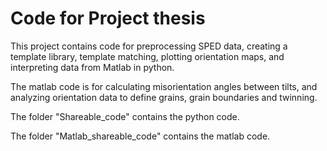 # Code for Project thesis
This project contains code for preprocessing SPED data, creating a template library, template matching, plotting orientation maps, and interpreting data from Matlab in python.

The matlab code is for calculating misorientation angles between tilts, and analyzing orientation data to define grains, grain boundaries and twinning. 

The folder "Shareable_code" contains the python code.

The folder "Matlab_shareable_code" contains the matlab code.
